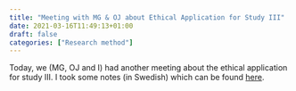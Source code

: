 ```yaml
---
title: "Meeting with MG & OJ about Ethical Application for Study III"
date: 2021-03-16T11:49:13+01:00
draft: false
categories: ["Research method"]
---
```


Today, we (MG, OJ and I) had another meeting about the ethical application for study III. I took some notes (in Swedish) which can be found
[here](/210312/notes-from-meeting-with-MG-and-OJ-about-ethical-application-for-study-III.html).
